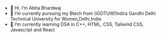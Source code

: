 - 👋 Hi, I’m Abha Bhardwaj
- 👀 I’m currently pursuing my Btech from (IGDTUW)Indira Gandhi Delhi Technical University for Women,Delhi,India
- 🌱 I’m currently learning DSA in C++, HTML, CSS, Tailwind CSS, Javascript and React 

<!---
Abhab24/Abhab24 is a ✨ special ✨ repository because its `README.md` (this file) appears on your GitHub profile.
You can click the Preview link to take a look at your changes.
--->
